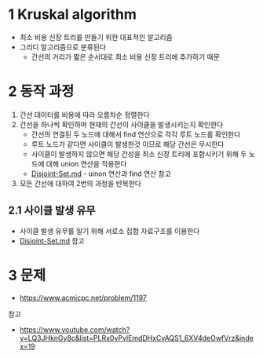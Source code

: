 # 1 Kruskal algorithm

* 최소 비용 신장 트리를 만들기 위한 대표적인 알고리즘
* 그리디 알고리즘으로 분류된다
  *   간선의 거리가 짧은 순서대로 최소 비용 신장 트리에 추가하기 때문



# 2 동작 과정

1. 간선 데이터를 비용에 따라 오름차순 정렬한다
2. 간선을 하나씩 확인하며 현재의 간선이 사이클을 발생시키는지 확인한다
   * 간선의 연결된 두 노드에 대해서 find 연산으로 각각 루트 노드를 확인한다
   * 루트 노드가 같다면 사이클이 발생한것 이므로 해당 간선은 무시한다
   * 사이클이 발생하지 않으면 해당 간성을 최소 신장 트리에 포함시키기 위해 두 노드에 대해 union 연산을 적용한다
   * [Disjoint-Set.md](../../Data-Structure/Disjoint-Set/Disjoint-Set.md) - uinon 연산과 find 연산 참고
3. 모든 간선에 대하여 2번의 과정을 반복한다



## 2.1 사이클 발생 유무

* 사이클 발생 유무를 알기 위해 서로소 집합 자료구조를 이용한다
* [Disjoint-Set.md](../../Data-Structure/Disjoint-Set/Disjoint-Set.md) 참고



# 3 문제

* https://www.acmicpc.net/problem/1197

참고

* https://www.youtube.com/watch?v=LQ3JHknGy8c&list=PLRx0vPvlEmdDHxCvAQS1_6XV4deOwfVrz&index=19


